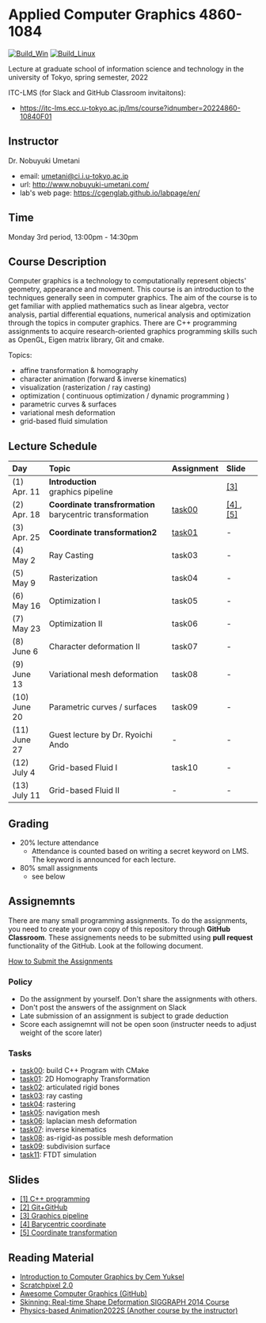 # Applied Computer Graphics 4860-1084

[![Build_Win](https://github.com/ACG-2022S/acg/actions/workflows/windows.yml/badge.svg)](https://github.com/ACG-2022S/acg/actions/workflows/windows.yml)
[![Build_Linux](https://github.com/ACG-2022S/acg/actions/workflows/ubuntu.yml/badge.svg)](https://github.com/ACG-2022S/acg/actions/workflows/ubuntu.yml)

Lecture at graduate school of information science and technology in the university of Tokyo, spring semester, 2022

ITC-LMS (for Slack and GitHub Classroom invitaitons): 

- https://itc-lms.ecc.u-tokyo.ac.jp/lms/course?idnumber=20224860-10840F01


## Instructor

Dr. Nobuyuki Umetani 
- email: umetani@ci.i.u-tokyo.ac.jp
- url: http://www.nobuyuki-umetani.com/
- lab's web page: https://cgenglab.github.io/labpage/en/

## Time

Monday 3rd period, 13:00pm - 14:30pm


## Course Description

Computer graphics is a technology to computationally represent objects' geometry, appearance and movement. This course is an introduction to the techniques generally seen in computer graphics. The aim of the course is to get familiar with applied mathematics such as linear algebra, vector analysis, partial differential equations, numerical analysis and optimization through the topics in computer graphics. There are C++ programming assignments to acquire research-oriented graphics programming skills such as OpenGL, Eigen matrix library, Git and cmake. 

Topics:
- affine transformation & homography
- character animation (forward & inverse kinematics)
- visualization (rasterization / ray casting)
- optimization ( continuous optimization / dynamic programming )
- parametric curves & surfaces
- variational mesh deformation
- grid-based fluid simulation


## Lecture Schedule

| Day | Topic | Assignment | Slide |
|:----|:---|:---|:---|
|(1)<br>Apr. 11| **Introduction**<br>graphics pipeline |  | [[3]](http://nobuyuki-umetani.com/acg2022s/graphics_pipeline.pdf) |
|(2)<br>Apr. 18| **Coordinate transfrormation**<br>barycentric transformation | [task00](task00) | [[4] ](http://nobuyuki-umetani.com/acg2022s/barycentric_coordinate.pdf), [[5]](http://nobuyuki-umetani.com/acg2022s/transformation.pdf) |
|(3)<br>Apr. 25| **Coordinate transformation2** | [task01](task01) | - |
|(4)<br>May 2| Ray Casting | task03 | - |
|(5)<br>May 9| Rasterization | task04 | - |
|(6)<br>May 16| Optimization Ⅰ | task05 | - |
|(7)<br>May 23| Optimization Ⅱ | task06 | - |
|(8)<br>June 6|  Character deformation Ⅱ | task07 | - |
|(9)<br>June 13| Variational mesh deformation | task08 | - |
|(10)<br>June 20| Parametric curves / surfaces | task09 | - |
|(11)<br>June 27| Guest lecture by Dr. Ryoichi Ando | - | - |
|(12)<br>July 4| Grid-based Fluid Ⅰ | task10 | - |
|(13)<br>July 11| Grid-based Fluid Ⅱ | - | - |




## Grading

- 20% lecture attendance
  - Attendance is counted based on writing a secret keyword on LMS. The keyword is announced for each lecture.  
- 80% small assignments
  - see below

## Assignemnts

There are many small programming assignments. To do the assignments, you need to create your own copy of this repository through **GitHub Classroom**.  These assignements needs to be submitted using **pull request** functionality of the GitHub. Look at the following document. 

[How to Submit the Assignments](doc/submit.md)

### Policy

- Do the assignment by yourself. Don't share the assignments with others.
- Don't post the answers of the assignment on Slack 
- Late submission of an assignment is subject to grade deduction
- Score each assignemnt will not be open soon (instructer needs to adjust weight of the score later)

### Tasks

- [task00](task00): build C++ Program with CMake
- [task01](task01): 2D Homography Transformation
- [task02](task02): articulated rigid bones
- [task03](task03): ray casting 
- [task04](task04): rastering
- [task05](task05): navigation mesh
- [task06](task06): laplacian mesh deformation
- [task07](task07): inverse kinematics
- [task08](task08): as-rigid-as possible mesh deformation
- [task09](task09): subdivision surface
- [task11](task11): FTDT simulation


## Slides

- [[1] C++ programming](http://nobuyuki-umetani.com/acg2022s/cpp.pdf)
- [[2] Git+GitHub](http://nobuyuki-umetani.com/acg2022s/git.pdf)
- [[3] Graphics pipeline](http://nobuyuki-umetani.com/acg2022s/graphics_pipeline.pdf)
- [[4] Barycentric coordinate](http://nobuyuki-umetani.com/acg2022s/barycentric_coordinate.pdf)
- [[5] Coordinate transformation](http://nobuyuki-umetani.com/acg2022s/transformation.pdf)

## Reading Material
- [Introduction to Computer Graphics by Cem Yuksel](https://www.youtube.com/watch?v=vLSphLtKQ0o&list=PLplnkTzzqsZTfYh4UbhLGpI5kGd5oW_Hh)
- [Scratchpixel 2.0](https://www.scratchapixel.com/)
- [Awesome Computer Graphics (GitHub)](https://github.com/luisnts/awesome-computer-graphics)
- [Skinning: Real-time Shape Deformation SIGGRAPH 2014 Course](https://skinning.org/)
- [Physics-based Animation2022S (Another course by the instructor) ](https://github.com/nobuyuki83/Physics-based_Animation_2021S)

